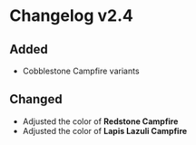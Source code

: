 # Changelog v2.4

## Added
- Cobblestone Campfire variants

## Changed
- Adjusted the color of **Redstone Campfire**
- Adjusted the color of **Lapis Lazuli Campfire**
